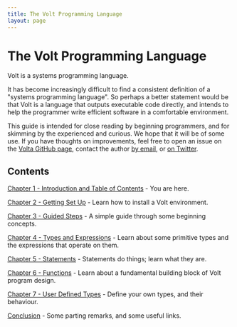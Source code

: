 ```yaml
---
title: The Volt Programming Language
layout: page
---
```

# The Volt Programming Language

Volt is a systems programming language.

It has become increasingly difficult to find a consistent definition of a "systems programming language". So perhaps a better statement would be that Volt is a language that outputs executable code directly, and intends to help the programmer write efficient software in a comfortable environment.

This guide is intended for close reading by beginning programmers, and for skimming by the experienced and curious. We hope that it will be of some use. If you have thoughts on improvements, feel free to open an issue on the [Volta GitHub page](https://github.com/VoltLang/Volta), contact the author [by email](mailto:b.helyer@gmail.com), or [on Twitter](https://twitter.com/bhelyer).

## Contents

[Chapter 1 - Introduction and Table of Contents](c1-intro.html) - You are here.

[Chapter 2 - Getting Set Up](c2-setup.html) - Learn how to install a Volt environment.

[Chapter 3 - Guided Steps](c3-steps.html) - A simple guide through some beginning concepts.

[Chapter 4 - Types and Expressions](c4-types-and-expressions.html) - Learn about some primitive types and the expressions that operate on them.

[Chapter 5 - Statements](c5-statements.html) - Statements do things; learn what they are.

[Chapter 6 - Functions](c6-functions.html) - Learn about a fundamental building block of Volt program design.

[Chapter 7 - User Defined Types](c7-user-types.html) - Define your own types, and their behaviour.

[Conclusion](conclusion.html) - Some parting remarks, and some useful links.
